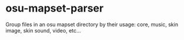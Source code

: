 # osu-mapset-parser
Group files in an osu mapset directory by their usage: core, music, skin image, skin sound, video, etc...
